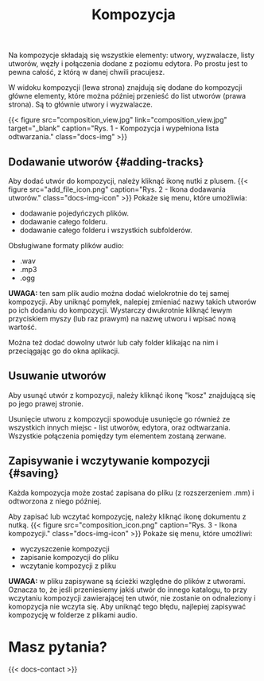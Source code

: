 ﻿---
title: "Kompozycja"
icon: "🧩"
description: "Wyjaśnienie czym jest kompozycja i jak dodawać utwory."
weight: 80
---

Na kompozycje składają się wszystkie elementy: utwory, wyzwalacze, listy utworów, węzły i połączenia dodane z poziomu edytora. Po prostu jest to pewna całość, z którą w danej chwili pracujesz.

W widoku kompozycji (lewa strona) znajdują się dodane do kompozycji główne elementy, które można później przenieść do list utworów (prawa strona). Są to głównie utwory i wyzwalacze. 

{{< figure src="composition_view.jpg" link="composition_view.jpg" target="_blank" caption="Rys. 1 - Kompozycja i wypełniona lista odtwarzania." class="docs-img" >}}

## Dodawanie utworów {#adding-tracks}

Aby dodać utwór do kompozycji, należy kliknąć ikonę nutki z plusem. {{< figure src="add_file_icon.png" caption="Rys. 2 - Ikona dodawania utworów." class="docs-img-icon" >}} Pokaże się menu, które umożliwia:

- dodawanie pojedyńczych plików.
- dodawanie całego folderu.
- dodawanie całego folderu i wszystkich subfolderów.

Obsługiwane formaty plików audio:
- .wav 
- .mp3
- .ogg

**UWAGA:** ten sam plik audio można dodać wielokrotnie do tej samej kompozycji. Aby uniknąć pomyłek, nalepiej zmieniać nazwy takich utworów po ich dodaniu do kompozycji. Wystarczy dwukrotnie kliknąć lewym przyciskiem myszy (lub raz prawym) na nazwę utworu i wpisać nową wartość.

Można też dodać dowolny utwór lub cały folder klikając na nim i przeciągając go do okna aplikacji.

## Usuwanie utworów

Aby usunąć utwór z kompozycji, należy kliknąć ikonę "kosz" znajdującą się po jego prawej stronie.

Usunięcie utworu z kompozycji spowoduje usunięcie go również ze wszystkich innych miejsc - list utworów, edytora, oraz odtwarzania. Wszystkie połączenia pomiędzy tym elementem zostaną zerwane.

## Zapisywanie i wczytywanie kompozycji {#saving}

Każda kompozycja może zostać zapisana do pliku (z rozszerzeniem .mm) i odtworzona z niego później.

Aby zapisać lub wczytać kompozycję, należy kliknąć ikonę dokumentu z nutką. {{< figure src="composition_icon.png" caption="Rys. 3 - Ikona kompozycji." class="docs-img-icon" >}} Pokaże się menu, które umożliwi:
- wyczyszczenie kompozycji
- zapisanie kompozycji do pliku
- wczytanie kompozycji z pliku

**UWAGA:** w pliku zapisywane są ścieżki względne do plików z utworami. Oznacza to, że jeśli przeniesiemy jakiś utwór do innego katalogu, to przy wczytaniu kompozycji zawierającej ten utwór, nie zostanie on odnaleziony i komopzycja nie wczyta się. Aby uniknąć tego błędu, najlepiej zapisywać kompozycję w folderze z plikami audio.

# Masz pytania?

{{< docs-contact >}}